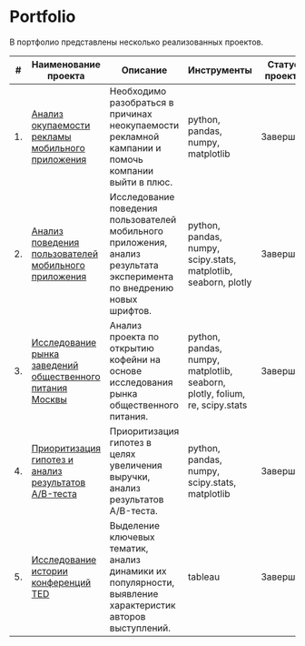 # Portfolio
В портфолио представлены несколько реализованных проектов. 

| #    | Наименование проекта                | Описание                                                     | Инструменты                                                         | Статус проекта
| ---- | ------------------------------------------------------------ | ------------------------------------------------------------ | ------------------------------------------------------------ | ------------------------------------------------------------ |
| 1.   | [Анализ окупаемости рекламы мобильного приложения](https://github.com/audashen/Portfolio/tree/main/mobile%20app%20marketing%20campaign) | Необходимо разобраться в причинах неокупаемости рекламной кампании и помочь компании выйти в плюс. | python, pandas, numpy, matplotlib|Завершен|
| 2.   | [Анализ поведения пользователей мобильного приложения](https://github.com/audashen/Portfolio/tree/main/mobile%20app%20fonts) | Исследование поведения пользователей мобильного приложения, анализ результата эксперимента по внедрению новых шрифтов. | python, pandas, numpy, scipy.stats, matplotlib, seaborn, plotly | Завершен |
| 3.   | [Исследование рынка заведений общественного питания Москвы](https://github.com/audashen/Portfolio/tree/main/moscow%20catering) | Анализ проекта по открытию кофейни на основе исследования рынка общественного питания. | python, pandas, numpy, matplotlib, seaborn, plotly, folium, re, scipy.stats| Завершен |
| 4.   | [Приоритизация гипотез и анализ результатов A/B-теста](https://github.com/audashen/Portfolio/tree/main/revenue%20ab%20test) | Приоритизация гипотез в целях увеличения выручки, анализ результатов A/B-теста. | python, pandas, numpy, scipy.stats, matplotlib | Завершен |
| 5.   | [Исследование истории конференций TED](https://github.com/audashen/Portfolio/tree/main/TED) | Выделение ключевых тематик, анализ динамики их популярности, выявление характеристик авторов выступлений. | tableau | Завершен |
